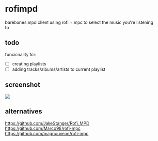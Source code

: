# rofimpd

barebones mpd client using rofi + mpc to select the music you're listening to

## todo

funcionality for:
- [ ] creating playlists
- [ ] adding tracks/albums/artists to current playlist

## screenshot

![](https://rj1.su/img/rofimpd-sshot.png)

## alternatives
https://github.com/JakeStanger/Rofi_MPD  
https://github.com/Marco98/rofi-mpc  
https://github.com/magnouvean/rofi-mpc  
